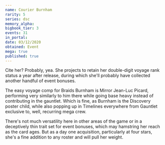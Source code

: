 ```yaml
---
name: Courier Burnham
rarity: 5
series: dsc
memory_alpha:
bigbook_tier: 3
events: 31
in_portal:
date: 03/12/2020
obtained: Event
mega: true
published: true
---
```


Cite her? Probably, yea. She projects to retain her double-digit voyage rank status a year after release, during which she'll probably have collected another handful of event bonuses.

The easy voyage comp for Braids Burnham is Mirror Jean-Luc Picard, performing very similarly to him there while going base heavy instead of contributing in the gauntlet. Which is fine, as Burnham is the Discovery poster child, while also popping up in Timelines everywhere from Gauntlet exclusive to, well, recurring mega crew.

There's not much versatility here in other areas of the game or in a deceptively thin trait set for event bonuses, which may hamstring her reach as the card ages. But as a day one acquisition, particularly at four stars, she's a fine addition to any roster and will pull her weight.
